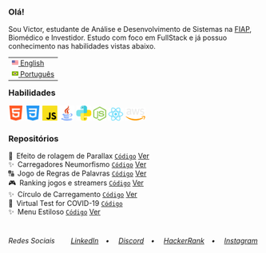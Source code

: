 <h3>Olá!</h3>
Sou Victor, estudante de Análise e Desenvolvimento de Sistemas na <a href="https://www.fiap.com.br/" target="_blank">FIAP</a>, Biomédico e Investidor. Estudo com foco em FullStack e já possuo conhecimento nas habilidades vistas abaixo.<br>

<table align="right">
<tr><td><a href="README.md"><img src="assets/us-flag.png" height="13"> English</a></td></tr>
<tr><td><a href="README_pt.md"><img src="assets/br-flag.png" height="13"> Português</a></td></tr>
</table>
<h3>Habilidades</h3>
<div>
  <img src = "assets/html5.png" alt="HTML5" width = "30px">
  <img src = "assets/css.png" alt="CSS3" width = "30px">
  <img src = "assets/javascript.png" alt="JavaScript" width = "30px">
  <img src = "assets/java.png" alt="Java" width = "30px">
  <img src = "assets/python.png" alt="Python" width = "30px">
  <img src = "assets/node.png" alt="Node" width = "26px">
  <img src = "assets/react.png" alt="React" width = "30px">
  <img src = "assets/aws.png" alt="React" width = "40px">
 </div>

<h3>Repositórios</h3>
🌄&ensp;Efeito de rolagem de Parallax <a href="https://github.com/VictorlBueno/Parallax-Scroll-Effect" target="_blank"><code>Código</code></a> <a href="https://vlb-parallax-scroll-effect.netlify.app/" target="_blank">Ver</a><br>
✨&ensp;Carregadores Neumorfismo <a href="https://github.com/VictorlBueno/Loaders-Neumorphism" target="_blank"><code>Código</code></a> <a href="https://vlb-loaders-neumorphism.netlify.app/" target="_blank">Ver</a><br>
🔠&ensp;Jogo de Regras de Palavras <a href="https://github.com/VictorlBueno/Word-Rule-Game" target="_blank"><code>Código</code></a> <a href="https://vlb-word-rule-game.netlify.app/" target="_blank">Ver</a><br>
🎮&ensp;Ranking jogos e streamers <a href="https://github.com/VictorlBueno/Top-Games-Streamers" target="_blank"><code>Código</code></a> <a href="https://vlb-top-streamers-games.netlify.app/" target="_blank">Ver</a><br>
✨&ensp;Círculo de Carregamento <a href="https://github.com/VictorlBueno/Loading-Circle" target="_blank"><code>Código</code></a> <a href="https://vlb-loading-circle.netlify.app/" target="_blank">Ver</a><br>
🦠&ensp;Virtual Test for COVID-19 <a href="https://github.com/VictorlBueno/Virtual-Test-COVID-19" target="_blank"><code>Código</code></a><br>
✨&ensp;Menu Estiloso <a href="https://github.com/VictorlBueno/Stylish-Menu" target="_blank"><code>Código</code></a> <a href="https://vlb-stylish-menu.netlify.app/" target="_blank">Ver</a>

#
<h6>Redes Sociais&ensp;&ensp;&ensp;&ensp;
<a href="https://linkedin.com/in/victorlbueno/" target="_blank">LinkedIn</a>&ensp;&ensp;•&ensp;&ensp;
<a href="https://discordapp.com/users/Playsken#1180" target="_blank">Discord</a>&ensp;&ensp;•&ensp;&ensp;
<a href="https://www.hackerrank.com/Playsken" target="_blank">HackerRank</a>&ensp;&ensp;•&ensp;&ensp;
<a href="https://instagram.com/victorlbueno" target="_blank">Instagram</a></h6>

